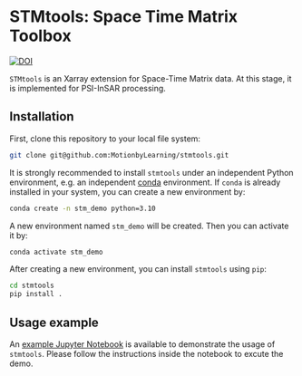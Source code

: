 # STMtools: Space Time Matrix Toolbox

[![DOI](https://zenodo.org/badge/556716843.svg)](https://zenodo.org/badge/latestdoi/556716843)

`STMtools` is an Xarray extension for Space-Time Matrix data. At this stage, it is implemented for PSI-InSAR processing.
## Installation

First, clone this repository to your local file system:

```bash
git clone git@github.com:MotionbyLearning/stmtools.git
```

It is strongly recommended to install `stmtools` under an independent Python environment, e.g. an independent [conda](https://docs.conda.io/en/latest/miniconda.html) environment. If `conda` is already installed in your system, you can create a new environment by:

```bash
conda create -n stm_demo python=3.10
```

A new environment named `stm_demo` will be created. Then you can activate it by:

```bash
conda activate stm_demo
```

After creating a new environment, you can install `stmtools` using `pip`:

```bash
cd stmtools
pip install .
```

## Usage example

An [example Jupyter Notebook](examples/demo_stm.ipynb) is available to demonstrate the usage of `stmtools`. Please follow the instructions inside the notebook to excute the demo.